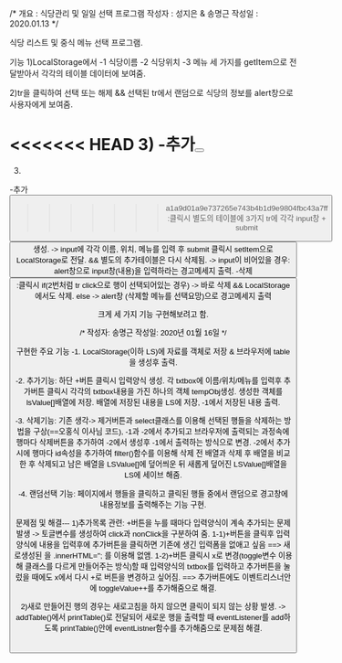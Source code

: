 /*
    개요 : 식당관리 및 일일 선택 프로그램
    작성자 : 성지은 & 송명근
    작성일 : 2020.01.13
*/

식당 리스트 및 중식 메뉴 선택 프로그램.

기능
 1)LocalStorage에서 
    -1 식당이름
    -2 식당위치
    -3 메뉴
    세 가지를 getItem으로 전달받아서 각각의 테이블 데이터에 보여줌.
 
 2)tr을 클릭하여 선택 또는 해제 && 선택된 tr에서 랜덤으로 식당의 정보를 alert창으로 사용자에게 보여줌.

<<<<<<< HEAD
 3) -추가<button>
=======
 3)
-추가<button>
>>>>>>> a1a9d01a9e737265e743b4b1d9e9804fbc43a7ff
 :클릭시 별도의 테이블에 3가지 tr에 각각 input창 + submit<button> 생성.
  -> input에 각각 이름, 위치, 메뉴를 입력 후 submit 클릭시 setItem으로 LocalStorage로 전달.
  && 별도의 추가테이블은 다시 삭제됨.
  -> input이 비어있을 경우: alert창으로 input창(내용)을 입력하라는 경고메세지 출력.
-삭제<button>
:클릭시 if(2번처럼 tr click으로 행이 선택되어있는 경우) -> 바로 삭제 && LocalStorage에서도 삭제.
else -> alert창 (삭제할 메뉴를 선택요망)으로 경고메세지 출력


크게 세 가지 기능 구현해보려고 함.


/*
  작성자: 송명근
  작성일: 2020년 01월 16일
*/

구현한 주요 기능
-1. LocalStorage(이하 LS)에 자료를 객체로 저장 & 브라우저에 table을 생성후 출력.

-2. 추가기능: 하단 +버튼 클릭시 입력양식 생성. 각 txtbox에 이름/위치/메뉴를 입력후 추가버튼 클릭시 각각의 txtbox내용을 가진 하나의 객체 tempObj생성. 생성한 객체를 lsValue[]배열에 저장. 배열에 저장된 내용을 LS에 저장, -1에서 저장된 내용 출력.

-3. 삭제기능: 기존 생각-> 제거버튼과 select클래스를 이용해 선택된 행들을 삭제하는 방법을 구상(==오홍식 이사님 코드), -1과 -2에서 추가되고 브라우저에 출력되는 과정속에 행마다 삭제버튼을 추가하여 -2에서 생성후 -1에서 출력하는 방식으로 변경. -2에서 추가시에 행마다 id속성을 추가하여 filter()함수를 이용해 삭제 전 배열과 삭제 후 배열을 비교한 후 삭제되고 남은 배열을 LSValue[]에 덮어씌운 뒤 새롭게 덮어진 LSValue[]배열을 LS에 세이브 해줌.

-4. 랜덤선택 기능: 페이지에서 행들을 클릭하고 클릭된 행들 중에서 랜덤으로 경고창에 내용정보를 출력해주는 기능 구현.

문제점 및 해결---
1)추가목록 관련: +버튼을 누를 때마다 입력양식이 계속 추가되는 문제 발생
-> 토글변수를 생성하여 click과 nonClick을 구분하여 줌.
1-1)+버튼을 클릭후 입력양식에 내용을 입력후에 추가버튼을 클릭하면 기존에 생긴 입력폼을 없애고 싶음 ==> 새로생성된 <table>을 .innerHTML=''; 를 이용해 없앰.
1-2)+버튼 클릭시 x로 변경(toggle변수 이용해 클래스를 다르게 만들어주는 방식)할 때 입력양식의 txtbox를 입력하고 추가버튼을 눌렀을 때에도 x에서 다시 +로 버튼을 변경하고 싶어짐. ==> 추가버튼에도 이벤트리스너안에 toggleValue++를 추가해줌으로 해결.

2)새로 만들어진 행의 경우는 새로고침을 하지 않으면 클릭이 되지 않는 상황 발생.
-> addTable()에서 printTable()로 전달되어 새로운 행을 출력할 때 eventListener를 add하도록 printTable()안에 eventListner함수를 추가해줌으로 문제점 해결.